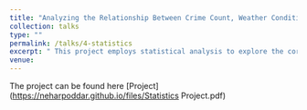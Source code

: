 ```yaml
---
title: "Analyzing the Relationship Between Crime Count, Weather Conditions, and Weekend Outings: Can They Serve as Valid Excuses for Cancellations?"
collection: talks
type: ""
permalink: /talks/4-statistics
excerpt: " This project employs statistical analysis to explore the correlation between crime count, weather conditions, and weekends, aiming to determine if these factors can be statistically significant reasons for canceling outdoor plans with friends." 
venue:  
---
```


The project can be found here [Project](https://neharpoddar.github.io/files/Statistics Project.pdf)